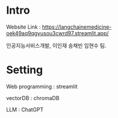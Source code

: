 # Intro
Website Link : https://langchainemedicine-oek49aq9qgyusou3cwrd97.streamlit.app/

인공지능서비스개발, 이인재 송채빈 임현수 팀.

# Setting

Web programming : streamlit

vectorDB : chromaDB

LLM : ChatGPT

